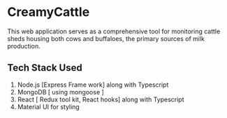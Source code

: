 # CreamyCattle
This web application serves as a comprehensive tool for monitoring cattle sheds housing both cows and buffaloes, the primary sources of milk production.

## Tech Stack Used
1. Node.js [Express Frame work] along with Typescript
2. MongoDB [ using mongoose ]
3. React [ Redux tool kit, React hooks] along with Typescript
4. Material UI for styling
